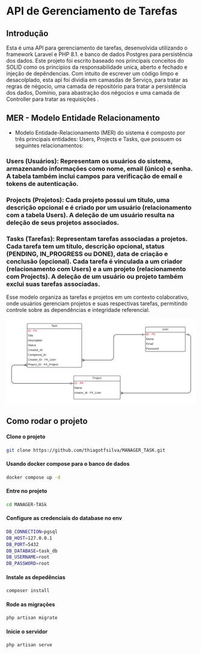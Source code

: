 # API de Gerenciamento de Tarefas

## Introdução

Esta é uma API para gerenciamento de tarefas, desenvolvida utilizando o framework Laravel e PHP 8.1. e banco de dados Postgres para persistência dos dados. Este projeto foi escrito baseado nos principais conceitos do SOLID como os principios da responsabilidade unica, aberto e fechado e injeção de depêndencias. Com intuito de escrever um código limpo e desacolplado, esta api foi dividia em camasdas de Serviço, para tratar as regras de négocio, uma camada de repositório para tratar a persistência dos dados, Domínio, para abastração dos négocios e uma camada de Controller para tratar as requisições .

## MER - Modelo Entidade Relacionamento

- Modelo Entidade-Relacionamento (MER) do sistema é composto por três principais entidades: Users, Projects e Tasks, que possuem os seguintes relacionamentos:

### Users (Usuários): Representam os usuários do sistema, armazenando informações como nome, email (único) e senha. A tabela também inclui campos para verificação de email e tokens de autenticação.

### Projects (Projetos): Cada projeto possui um título, uma descrição opcional e é criado por um usuário (relacionamento com a tabela Users). A deleção de um usuário resulta na deleção de seus projetos associados.

### Tasks (Tarefas): Representam tarefas associadas a projetos. Cada tarefa tem um título, descrição opcional, status (PENDING, IN_PROGRESS ou DONE), data de criação e conclusão (opcional). Cada tarefa é vinculada a um criador (relacionamento com Users) e a um projeto (relacionamento com Projects). A deleção de um usuário ou projeto também exclui suas tarefas associadas.

Esse modelo organiza as tarefas e projetos em um contexto colaborativo, onde usuários gerenciam projetos e suas respectivas tarefas, permitindo controle sobre as dependências e integridade referencial.

![DER](der.png)

## Como rodar o projeto

#### Clone o projeto
```bash
git clone https://github.com/thiagotfsilva/MANAGER_TASK.git
```

#### Usando docker compose para o banco de dados
```bash
docker compose up -d
```

#### Entre no projeto
```bash
cd MANAGER-TASk
```

#### Configure as credenciais do database no env
```bash
DB_CONNECTION=pgsql
DB_HOST=127.0.0.1
DB_PORT=5432
DB_DATABASE=task_db
DB_USERNAME=root
DB_PASSWORD=root
```

#### Instale as depedências
```bash
composer install
```
#### Rode as migrações
```bash
php artisan migrate
```
#### Inicie o servidor
```bash
php artisan serve
```

